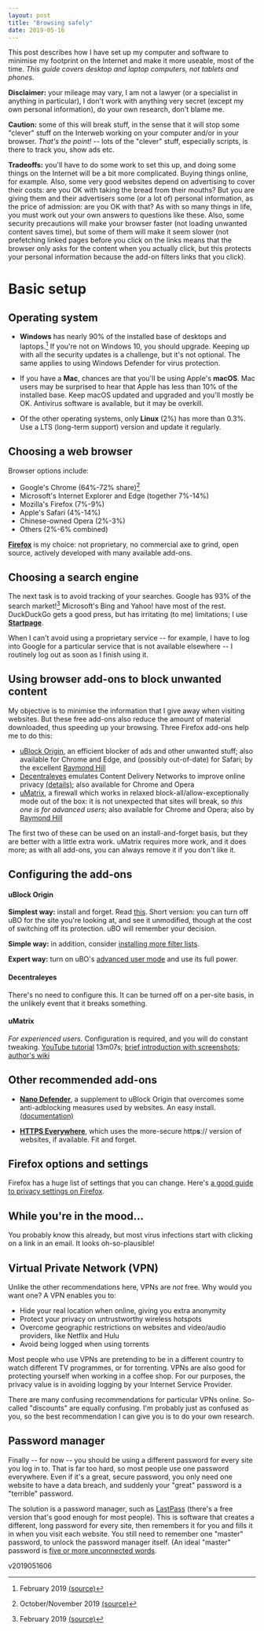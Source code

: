 ```yaml
---
layout: post
title: "Browsing safely"
date: 2019-05-16
---
```

This post describes how I have set up my computer and software to minimise my footprint on the Internet and make it more useable, most of the time. *This guide covers desktop and laptop computers, not tablets and phones.*

**Disclaimer:** your mileage may vary, I am not a lawyer (or a specialist in anything in particular), I don't work with anything very secret (except my own personal information), do your own research, don't blame me.

**Caution:** some of this will break stuff, in the sense that it will stop some "clever" stuff on the Interweb working on your computer and/or in your browser. *That's the point!* -- lots of the "clever" stuff, especially scripts, is there to track you, show ads etc.

**Tradeoffs:** you'll have to do some work to set this up, and doing some things on the Internet will be a bit more complicated. Buying things online, for example. Also, some very good websites depend on advertising to cover their costs: are you OK with taking the bread from their mouths? But you are giving them and their advertisers some (or a lot of) personal information, as the price of admission: are you OK with that? As with so many things in life, you must work out your own answers to questions like these. Also, some security precautions will make your browser faster (not loading unwanted content saves time), but some of them will make it seem slower (not prefetching linked pages before you click on the links means that the browser only asks for the content when you actually click, but this protects your personal information because the add-on filters links that you click).

# Basic setup

## Operating system

* **Windows** has nearly 90% of the installed base of desktops and laptops.[^1] If you're not on Windows 10, you should upgrade. Keeping up with all the security updates is a challenge, but it's not optional. The same applies to using Windows Defender for virus protection.

* If you have a **Mac**, chances are that you'll be using Apple's **macOS**. Mac users may be surprised to hear that Apple has less than 10% of the installed base. Keep macOS updated and upgraded and you'll mostly be OK. Antivirus software is available, but it may be overkill.

* Of the other operating systems, only **Linux** (2%) has more than 0.3%. Use a LTS (long-term support) version and update it regularly.

[^1]: February 2019 [(source)](https://en.wikipedia.org/wiki/Usage_share_of_operating_systems#Desktop_and_laptop_computers)

## Choosing a web browser

Browser options include:
* Google's Chrome (64%-72% share)[^2]
* Microsoft's Internet Explorer and Edge (together 7%-14%)
* Mozilla's Firefox (7%-9%)
* Apple's Safari (4%-14%)
* Chinese-owned Opera (2%-3%)
* Others (2%-6% combined)

[^2]: October/November 2019 [(source)](https://en.wikipedia.org/wiki/Usage_share_of_web_browsers#Summary_tables)

[**Firefox**](https://www.mozilla.org/firefox/new/) is my choice: not proprietary, no commercial axe to grind, open source, actively developed with many available add-ons.

## Choosing a search engine

The next task is to avoid tracking of your searches. Google has 93% of the search market![^3] Microsoft's Bing and Yahoo! have most of the rest. DuckDuckGo gets a good press, but has irritating (to me) limitations; I use [**Startpage**](https://www.startpage.com).

[^3]: February 2019 [(source)](https://en.wikipedia.org/wiki/Web_search_engine#Market_share_in_February_2019)

When I can't avoid using a proprietary service -- for example, I have to log into Google for a particular service that is not available elsewhere -- I routinely log out as soon as I finish using it.

## Using browser add-ons to block unwanted content

My objective is to minimise the information that I give away when visiting websites. But these free add-ons also reduce the amount of material downloaded, thus speeding up your browsing. Three Firefox add-ons help me to do this:
* [uBlock Origin](https://addons.mozilla.org/en-GB/firefox/addon/ublock-origin/), an efficient blocker of ads and other unwanted stuff; also available for Chrome and Edge, and (possibly out-of-date) for Safari; by the excellent [Raymond Hill](https://github.com/gorhill)
* [Decentraleyes](https://addons.mozilla.org/en-GB/firefox/addon/decentraleyes/) emulates Content Delivery Networks to improve online privacy [(details)](https://git.synz.io/Synzvato/decentraleyes/wikis/Simple-Introduction); also available for Chrome and Opera
* [uMatrix](https://addons.mozilla.org/en-GB/firefox/addon/ublock-origin/), a firewall which works in relaxed block-all/allow-exceptionally mode out of the box: it is not unexpected that sites will break, so *this one is for advanced users*; also available for Chrome and Opera; also by [Raymond Hill](https://github.com/gorhill)

The first two of these can be used on an install-and-forget basis, but they are better with a little extra work. uMatrix requires more work, and it does more; as with all add-ons, you can always remove it if you don't like it.

## Configuring the add-ons

#### uBlock Origin

**Simplest way:** install and forget. Read [this](https://github.com/gorhill/uBlock/wiki/Quick-guide:-popup-user-interface). Short version: you can turn off uBO for the site you're looking at, and see it unmodified, though at the cost of switching off its protection. uBO will remember your decision.

**Simple way:** in addition, consider [installing more filter lists](https://github.com/gorhill/uBlock/wiki/Dashboard:-Filter-lists). 

**Expert way:** turn on uBO's [advanced user mode](https://github.com/gorhill/uBlock/wiki/Advanced-user-features) and use its full power.

#### Decentraleyes

There's no need to configure this. It can be turned off on a per-site basis, in the unlikely event that it breaks something.

#### uMatrix

*For experienced users.* Configuration is required, and you will do constant tweaking. [YouTube tutorial](https://www.youtube.com/watch?v=TVozpo3zUBk) 13m07s; [brief introduction with screenshots](https://www.ghacks.net/2017/11/28/a-umatrix-guide-for-firefox/); [author's wiki](https://github.com/gorhill/uMatrix/wiki)

## Other recommended add-ons

* [**Nano Defender**](https://addons.mozilla.org/en-GB/firefox/addon/nano-defender-firefox/?src=search), a supplement to uBlock Origin that overcomes some anti-adblocking measures used by websites. An easy install. [(documentation)](https://jspenguin2017.github.io/uBlockProtector/)

* [**HTTPS Everywhere**](https://addons.mozilla.org/en-GB/firefox/addon/https-everywhere/), which uses the more-secure http**s**:// version of websites, if available. Fit and forget.

## Firefox options and settings

Firefox has a huge list of settings that you can change. Here's [a good guide to privacy settings on Firefox](https://restoreprivacy.com/firefox-privacy/).

## While you're in the mood...

You probably know this already, but most virus infections start with clicking on a link in an email. It looks oh-so-plausible!

## Virtual Private Network (VPN)

Unlike the other recommendations here, VPNs are *not* free. Why would you want one? A VPN enables you to:
* Hide your real location when online, giving you extra anonymity
* Protect your privacy on untrustworthy wireless hotspots
* Overcome geographic restrictions on websites and video/audio providers, like Netflix and Hulu
* Avoid being logged when using torrents

Most people who use VPNs are pretending to be in a different country to watch different TV programmes, or for torrenting. VPNs are also good for protecting yourself when working in a coffee shop. For our purposes, the privacy value is in avoiding logging by your Internet Service Provider.

There are many confusing recommendations for particular VPNs online. So-called "discounts" are equally confusing. I'm probably just as confused as you, so the best recommendation I can give you is to do your own research.

## Password manager

Finally -- for now -- you should be using a different password for every site you log in to. That is far too hard, so most people use one password everywhere. Even if it's a great, secure password, you only need one website to have a data breach, and suddenly your "great" password is a "terrible" password.

The solution is a password manager, such as [LastPass](https://www.lastpass.com/) (there's a free version that's good enough for most people). This is software that creates a different, long password for every site, then remembers it for you and fills it in when you visit each website. You still need to remember one "master" password, to unlock the password manager itself. (An ideal "master" password is [five or more unconnected words](https://xkcd.com/936/).

v2019051606
